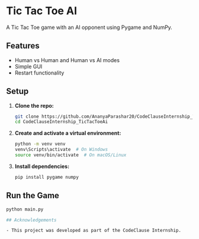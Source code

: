 # Tic Tac Toe AI

A Tic Tac Toe game with an AI opponent using Pygame and NumPy.

## Features

- Human vs Human and Human vs AI modes
- Simple GUI
- Restart functionality

## Setup

1. **Clone the repo:**

    ```bash
    git clone https://github.com/AnanyaParashar20/CodeClauseInternship_TicTacToeAi.git
    cd CodeClauseInternship_TicTacToeAi
    ```

2. **Create and activate a virtual environment:**

    ```bash
    python -m venv venv
    venv\Scripts\activate  # On Windows
    source venv/bin/activate  # On macOS/Linux
    ```

3. **Install dependencies:**

    ```bash
    pip install pygame numpy
    ```

## Run the Game

```bash
python main.py

## Acknowledgements

- This project was developed as part of the CodeClause Internship.

